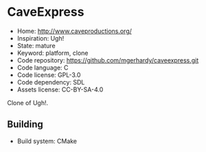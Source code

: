 # CaveExpress

- Home: http://www.caveproductions.org/
- Inspiration: Ugh!
- State: mature
- Keyword: platform, clone
- Code repository: https://github.com/mgerhardy/caveexpress.git
- Code language: C
- Code license: GPL-3.0
- Code dependency: SDL
- Assets license: CC-BY-SA-4.0

Clone of Ugh!.

## Building

- Build system: CMake
